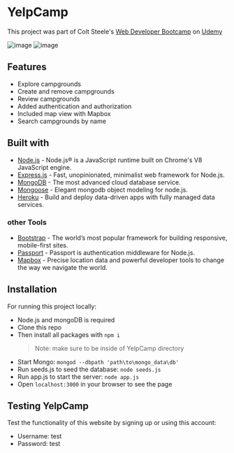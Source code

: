 # YelpCamp

This project was part of Colt Steele's [Web Developer Bootcamp](https://www.udemy.com/course/the-web-developer-bootcamp/) on [Udemy](https://www.udemy.com/)

![image](https://user-images.githubusercontent.com/40596710/144123253-cb38934d-83da-436b-9c85-cc858519ae03.png)
![image](https://user-images.githubusercontent.com/40596710/144123175-c3db059c-9de8-4651-a16e-72ee9b6c71bf.png)

## Features

- Explore campgrounds
- Create and remove campgrounds
- Review campgrounds
- Added authentication and authorization
- Included map view with Mapbox
- Search campgrounds by name

## Built with

- [Node.js](https://nodejs.org/en/) - Node.js® is a JavaScript runtime built on Chrome's V8 JavaScript engine.
- [Express.js](https://expressjs.com/) - Fast, unopinionated, minimalist web framework for Node.js.
- [MongoDB](https://www.mongodb.com/de-de) - The most advanced cloud database service.
- [Mongoose](https://mongoosejs.com/) - Elegant mongodb object modeling for node.js.
- [Heroku](https://www.heroku.com/) - Build and deploy data-driven apps with fully managed data services.

### other Tools

- [Bootstrap](https://getbootstrap.com/) - The world’s most popular framework for building responsive, mobile-first sites.
- [Passport](http://www.passportjs.org/) - Passport is authentication middleware for Node.js.
- [Mapbox](https://www.mapbox.com/) - Precise location data and powerful developer tools to change the way we navigate the world.

## Installation

For running this project locally:

- Node.js and mongoDB is required
- Clone this repo
- Then install all packages with `npm i`
  > Note: make sure to be inside of YelpCamp directory
- Start Mongo:
  `mongod --dbpath 'path\to\mongo_data\db'`
- Run seeds.js to seed the database: `node seeds.js`
- Run app.js to start the server: `node app.js`
- Open `localhost:3000` in your browser to see the page

## Testing YelpCamp

Test the functionality of this website by signing up or using this account:

- Username: test
- Password: test
